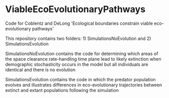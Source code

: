 # ViableEcoEvolutionaryPathways
Code for Coblentz and DeLong 'Ecological boundaries constrain viable eco-evolutionary pathways'

This repository contains two folders: 1) SimulationsNoEvolution and 2) SimulationsEvolution

SimulationsNoEvolution contains the code for determining which areas of the space clearance rate-handling time plane lead to likely
extinction when demographic stochasticity occurs in the model but all individuals are identical and there is no evolution

SimulationsEvolution contains the code in which the predator population evolves and illustrates differences in eco-evolutionary 
trajectories between extinct and extant populations following the simulation
